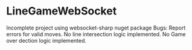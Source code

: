 # LineGameWebSocket
Incomplete project using websocket-sharp nuget package
Bugs:
Report errors for valid moves.
No line intersection logic implemented.
No Game over dection logic implemented.
